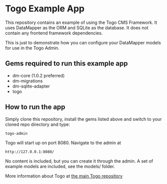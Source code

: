 # Togo Example App

This repository contains an example of using the Togo CMS Framework. It uses DataMapper as the ORM
and SQLite as the database. It does not contain any frontend framework dependencies.

This is just to demonstrate how you can configure your DataMapper models for use in the Togo Admin.

## Gems required to run this example app

* dm-core (1.0.2 preferred)
* dm-migrations
* dm-sqlite-adapter
* togo

## How to run the app

Simply clone this repository, install the gems listed above and switch to your cloned repo directory and type:

    togo-admin

Togo will start up on port 8080. Navigate to the admin at

    http://127.0.0.1:8080/

No content is included, but you can create it through the admin. A set of example models are included, see
the models/ folder.

More information about Togo at [the main Togo repository](http://github.com/mattking17/Togo)
